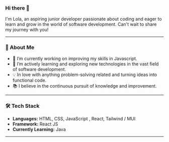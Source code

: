 ### Hi there 👋 ###
I'm Lola, an aspiring junior developer passionate about coding and eager to learn and grow in the world of software development. Can't wait to share my journey with you!

---
### 🚀 About Me
- 🔭 I’m currently working on improving my skills in Javascript.
- 🌱 I’m actively learning and exploring new technologies in the vast field of software development.
- 💡 In love with anything problem-solving related and turning ideas into functional code.
- 📚 I believe in the continuous pursuit of knowledge and improvement.
---
### 🛠️ Tech Stack
- **Languages:** HTML, CSS, JavaScript , React, Tailwind / MUI
- **Framework:** React JS
- **Currently Learning:** Java
---




<!-- ### 📫 Connect with Me



<!--
**Leaula21/Leaula21** is a ✨ _special_ ✨ repository because its `README.md` (this file) appears on your GitHub profile.

Here are some ideas to get you started:

- 🔭 I’m currently working on ...
- 🌱 I’m currently learning ...
- 👯 I’m looking to collaborate on ...
- 🤔 I’m looking for help with ...
- 💬 Ask me about ...
- 📫 How to reach me: ...
- 😄 Pronouns: ...
- ⚡ Fun fact: ...
-->
